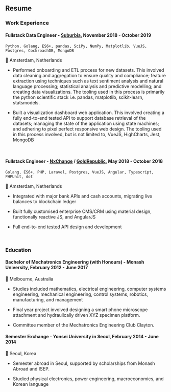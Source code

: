 ## Resume


### Work Experience

#### Fullstack Data Engineer - [Suburbia](https://suburbia.io/), November 2018 - October 2019

`Python, Golang, ES6+, pandas, SciPy, NumPy, Matplotlib, VueJS, Postgres, CockroachDB, MongoDB`

:round_pushpin: Amsterdam, Netherlands
   
   - Performed onboarding and ETL process for new datasets. This involved data cleaning and aggregation to ensure quality and compliance; 
   feature extraction using techniques such as text sentiment analysis and natural language processing; 
   statistical analysis and predictive modelling; and creating data visualizations. 
   The tooling used in this process is primarily the python scientific stack 
   i.e. pandas, matplotlib, scikit-learn, statsmodels.
      
   - Built a visualization dashboard web application. This involved creating a fully end-to-end tested API to 
   support database retrieval of the datasets; managing the state of the application using state machines; and adhering to pixel 
   perfect responsive web design. The tooling used in this process involved, but is not limited to, 
   VueJS, HighCharts, Jest, MongoDB
   
   <br>
   
#### Fullstack Engineer - [NxChange](https://www.nxchange.com/) / [GoldRepublic](https://www.goldrepublic.com), May 2018 - October 2018

`Golang, ES6+, PHP, Laravel, Postgres, VueJS, Angular, Typescript, PHPUnit, dot`

:round_pushpin: Amsterdam, Netherlands
   
   - Integrated with major bank APIs and cash accounts, migrating live balances to blockchain ledger
   
   - Built fully customised enterprise CMS/CRM using material design, functionally reactive JS, and AngularJS
   
   - Full end-to-end tested API design and development

  <br>


### Education

#### Bachelor of Mechatronics Engineering (with Honours) - Monash University, February 2012 - June 2017

:round_pushpin: Melbourne, Australia 

   - Studies included mathematics, electrical engineering, computer systems engineering, mechanical engineering, control systems, robotics, manufacturing, and management
   
   - Final year project involved designing a smart phone microscope attachment and hydraulically driven XYZ specimen platform.
   
   - Committee member of the Mechatronics Engineering Club Clayton.

#### Semester Exchange - Yonsei University in Seoul, February 2014 - June 2014

:round_pushpin: Seoul, Korea 

   - Semester abroad in Seoul, supported by scholarships from Monash Abroad and ISEP.
   
   - Studied physical electronics, power engineering, macroeconomics, and Korean language
   
   

